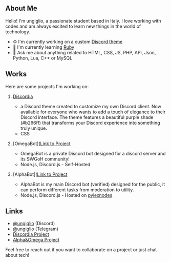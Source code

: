 ## About Me

Hello! I'm ungiglio, a passionate student based in Italy. I love working with codes and am always excited to learn new things in the world of technology.

- ⚙️ I'm currently working on a custom [Discord theme](https://github.com/ungiglio/DiscordDiscordia)
- 🌱 I'm currently learning [Ruby](https://www.ruby-lang.org/en/)
- 💬 Ask me about anything related to HTML, CSS, JS, PHP, API, Json, Python, Lua, C++ or MySQL

## Works

Here are some projects I'm working on:

1. [Discordia](https://github.com/ungiglio/DiscordDiscordia)
   - a Discord theme created to customize my own Discord client. Now available for everyone who wants to add a touch of elegance to their Discord interface. The theme features a beautiful purple shade (#b266ff) that transforms your Discord experience into something truly unique.
   - CSS

2. [OmegaBot]([Link to Project](https://sites.google.com/view/alpha-omega-bot/omega)
   - OmegaBot is a private Discord bot designed for a discord server and its SWGoH community!
   - Node.js, Discord.js - Self-Hosted
  
3. [AlphaBot]([Link to Project](https://sites.google.com/view/alpha-omega-bot/alpha)
   - AlphaBot is my main Discord bot (verified) designed for the public, it can perform different tasks from moderation to utility.
   - Node.js, Discord.js - Hosted on [pylexnodes](https://client.pylexnodes.net/)

## Links

- [@ungiglio](https://discord.com/users/76914453810721587) (Discord)
- [@ungiglio](https://t.me/ungiglio) (Telegram)
- [Discordia Project](https://github.com/ungiglio/DiscordDiscordia)
- [Alpha&Omega Project](https://sites.google.com/view/alpha-omega-bot/home)

Feel free to reach out if you want to collaborate on a project or just chat about tech!
